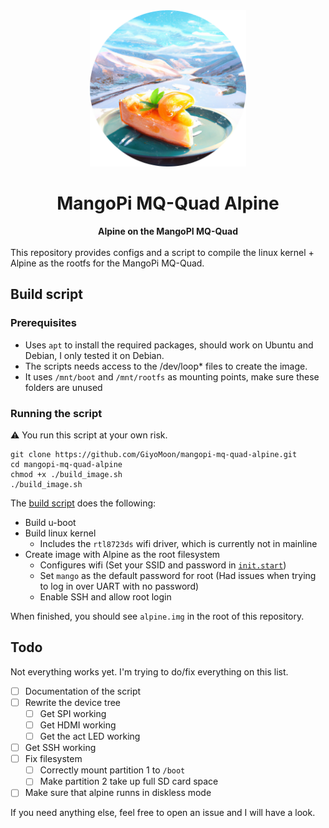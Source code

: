 <div align="center"> <img src="./assets/logo_rounded.png" width=250 /></div>
<h1 align="center">MangoPi MQ-Quad Alpine</h1>
<div align="center">
 <strong>
  Alpine on the MangoPI MQ-Quad
 </strong>
</div>
<br />
This repository provides configs and a script to compile the linux kernel + Alpine as the rootfs for the MangoPi MQ-Quad.

## Build script
### Prerequisites
- Uses `apt` to install the required packages, should work on Ubuntu and Debian, I only tested it on Debian.
- The scripts needs access to the /dev/loop* files to create the image.
- It uses `/mnt/boot` and `/mnt/rootfs` as mounting points, make sure these folders are unused
### Running the script
⚠️ You run this script at your own risk.
```shell
git clone https://github.com/GiyoMoon/mangopi-mq-quad-alpine.git
cd mangopi-mq-quad-alpine
chmod +x ./build_image.sh
./build_image.sh
```
The [build script](./build_image.sh) does the following:
- Build u-boot
- Build linux kernel
  - Includes the `rtl8723ds` wifi driver, which is currently not in mainline
- Create image with Alpine as the root filesystem
  - Configures wifi (Set your SSID and password in [`init.start`](./config/rootfs/init.start))
  - Set `mango` as the default password for root (Had issues when trying to log in over UART with no password)
  - Enable SSH and allow root login

When finished, you should see `alpine.img` in the root of this repository.

## Todo
Not everything works yet. I'm trying to do/fix everything on this list.
- [ ] Documentation of the script
- [ ] Rewrite the device tree
  - [ ] Get SPI working
  - [ ] Get HDMI working
  - [ ] Get the act LED working
- [ ] Get SSH working
- [ ] Fix filesystem
  - [ ] Correctly mount partition 1 to `/boot`
  - [ ] Make partition 2 take up full SD card space
- [ ] Make sure that alpine runns in diskless mode

If you need anything else, feel free to open an issue and I will have a look.
